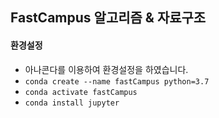 ## FastCampus 알고리즘 & 자료구조 

#### 환경설정
- 아나콘다를 이용하여 환경설정을 하였습니다.  
- `conda create --name fastCampus python=3.7`  
- `conda activate fastCampus`  
- `conda install jupyter`  
